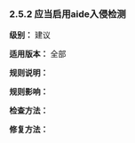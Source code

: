 ### 2.5.2 应当启用aide入侵检测

**级别：** 建议

**适用版本：** 全部

**规则说明：** 



**规则影响：**



**检查方法：**





**修复方法：**

